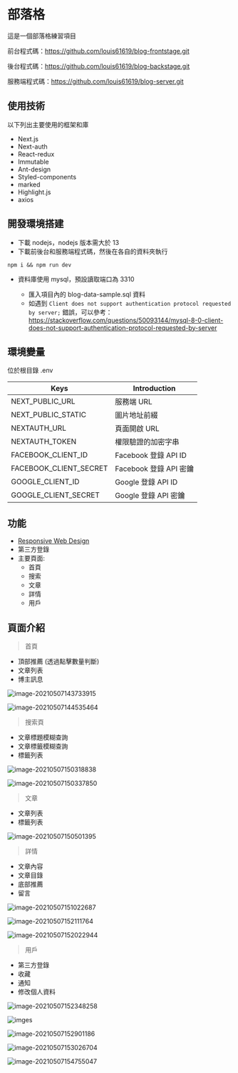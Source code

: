 # 部落格

這是一個部落格練習項目

前台程式碼：https://github.com/louis61619/blog-frontstage.git

後台程式碼：https://github.com/louis61619/blog-backstage.git

服務端程式碼：https://github.com/louis61619/blog-server.git

## 使用技術

以下列出主要使用的框架和庫

- Next.js
- Next-auth
- React-redux
- Immutable
- Ant-design
- Styled-components
- marked
- Highlight.js
- axios

## 開發環境搭建

- 下載 nodejs，nodejs 版本需大於 13
- 下載前後台和服務端程式碼，然後在各自的資料夾執行

```
npm i && npm run dev
```

- 資料庫使用 mysql，預設讀取端口為 3310

  - 匯入項目內的 blog-data-sample.sql 資料
  - 如遇到 `Client does not support authentication protocol requested by server;` 錯誤，可以參考：https://stackoverflow.com/questions/50093144/mysql-8-0-client-does-not-support-authentication-protocol-requested-by-server
  
## 環境變量

位於根目錄 .env

| Keys                   | Introduction           |
| ---------------------- | ---------------------- |
| NEXT_PUBLIC_URL        | 服務端 URL             |
| NEXT_PUBLIC_STATIC     | 圖片地址前綴           |
| NEXTAUTH_URL           | 頁面開啟 URL           |
| NEXTAUTH_TOKEN         | 權限驗證的加密字串     |
| FACEBOOK_CLIENT_ID     | Facebook 登錄 API ID   |
| FACEBOOK_CLIENT_SECRET | Facebook 登錄 API 密鑰 |
| GOOGLE_CLIENT_ID       | Google 登錄 API ID     |
| GOOGLE_CLIENT_SECRET   | Google 登錄 API 密鑰   |

## 功能

- [Responsive Web Design](https://zh.wikipedia.org/zh-tw/响应式网页设计)
- 第三方登錄
- 主要頁面:
  - 首頁
  - 搜索
  - 文章
  - 詳情
  - 用戶

## 頁面介紹

> 首頁

- 頂部推薦 (透過點擊數量判斷)
- 文章列表
- 博主訊息

![image-20210507143733915](./images/image-20210507143733915.png)

![image-20210507144535464](./images/image-20210507144535464.png)

> 搜索頁

- 文章標題模糊查詢
- 文章標籤模糊查詢
- 標籤列表

![image-20210507150318838](./images/image-20210507150318838.png)

![image-20210507150337850](./images/image-20210507150337850.png)

> 文章

- 文章列表
- 標籤列表

![image-20210507150501395](./images/image-20210507150501395.png)

> 詳情

- 文章內容
- 文章目錄
- 底部推薦
- 留言

![image-20210507151022687](./images/image-20210507151022687.png)

![image-20210507152111764](./images/image-20210507152111764.png)

![image-20210507152022944](./images/image-20210507152022944.png)

> 用戶

- 第三方登錄
- 收藏
- 通知
- 修改個人資料

![image-20210507152348258](./images/image-20210507152348258.png)

![imges](./images/%E8%9E%A2%E5%B9%95%E6%93%B7%E5%8F%96%E7%95%AB%E9%9D%A2%202021-05-07%20152603.png)

![image-20210507152901186](./images/image-20210507152901186.png)

![image-20210507153026704](./images/image-20210507153026704.png)

![image-20210507154755047](./images/image-20210507154755047.png)
